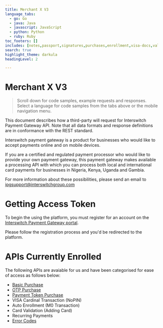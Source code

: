 ```yaml
---
title: Merchant X V3
language_tabs:
  - go: Go
  - java: Java
  - javascript: JavaScript
  - python: Python
  - ruby: Ruby
toc_footers: []
includes: [notes,passport,signatures,purchases,enrollment,visa-docs,validation,errors]
search: true
highlight_theme: darkula
headingLevel: 2

---
```


<h1 id=""> Merchant X V3 </h1>

> Scroll down for code samples, example requests and responses. Select a language for code samples from the tabs above or the mobile navigation menu.

This document describes how a third-party will request for Interswitch Payment Gateway API. Note that all data formats and response definitions are in conformance with the REST standard.

Interswitch payment gateway is a product for businesses who would like to accept payments online and on mobile devices. 

If you are a certified and regulated payment processor who would like to provide your own payment gateway, this payment gateway makes available a processing API with which you can process both local and international card payments for businesses in Nigeria, Kenya, Uganda and Gambia. 

For more information about these possibilities, please send an email to [ipgsupport@interswitchgroup.com](mailto:ipgsupport@interswitchgroup.com)


<h1 id="getting-access-token"> Getting Access Token </h1>

To begin the using the platform, you must register for an account on the [Interswitch Payment Gateway portal](https://www.interswitchgroup.com/paymentgateway/). 

Please follow the registration process and you'd be redirected to the platform.


<h1 id="-default">APIs Currently Enrolled</h1>

The following APIs are avaiable for us and have been categorised for ease of access as follows below:

- [Basic Purchase](#basic-purchase)
- [OTP Purchase]()
- [Payment Token Purchase](#payment-token)
- VISA Cardinal Transaction (NoPIN)
- Auto Enrollment (M0 Transaction)
- Card Validation (Adding Card)
- Recurring Payments
- [Error Codes](#errors)

